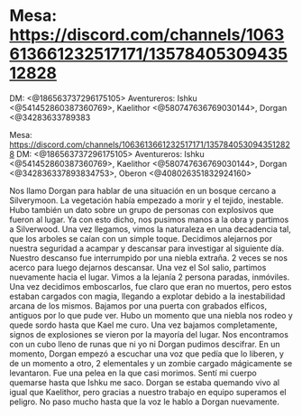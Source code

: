 # Mesa: https://discord.com/channels/1063613661232517171/1357840530943512828
DM: <@186563737296175105> 
Aventureros: Ishku <@541452860387360769>, Kaelithor <@580747636769030144>, Dorgan <@34283633789383

Mesa: https://discord.com/channels/1063613661232517171/1357840530943512828
DM: <@186563737296175105> 
Aventureros: Ishku <@541452860387360769>, Kaelithor <@580747636769030144>, Dorgan <@342836337893834753>, Oberon <@408026351832924160> 

Nos llamo Dorgan para hablar de una situación en un bosque cercano a Silverymoon. La vegetación había empezado a morir y el tejido, inestable.
Hubo también un dato sobre un grupo de personas con explosivos que fueron al lugar.
Ya con esto dicho, nos pusimos manos a la obra y partimos a Silverwood.
Una vez llegamos, vimos la naturaleza en una decadencia tal, que los arboles se caían con un simple toque.
Decidimos alejarnos por nuestra seguridad a acampar y descansar para investigar al siguiente día. Nuestro descanso fue interrumpido por una niebla extraña. 2 veces se nos acerco para luego dejarnos descansar.
Una vez el Sol salio, partimos nuevamente hacia el lugar. Vimos a la lejanía 2 persona paradas, inmóviles. Una vez decidimos emboscarlos, fue claro que eran no muertos, pero estos estaban cargados con magia, llegando a explotar debido a la inestabilidad arcana de los mismos.
Bajamos por una puerta con grabados elficos, antiguos por lo que pude ver. Hubo un momento que una niebla nos rodeo y quede sordo hasta que Kael me curo.
Una vez bajamos completamente, signos de explosiones se vieron por la mayoría del lugar. Nos encontramos con un cubo lleno de runas que ni yo ni Dorgan pudimos descifrar. En un momento, Dorgan empezó a escuchar una voz que pedía que lo liberen, y de un momento a otro, 2 elementales y un zombie cargado mágicamente se levantaron. Fue una pelea en la que casi morimos. Sentí mi cuerpo quemarse hasta que Ishku me saco. Dorgan se estaba quemando vivo al igual que Kaelithor, pero gracias a nuestro trabajo en equipo superamos el peligro. No paso mucho hasta que la voz le hablo a Dorgan nuevamente.

